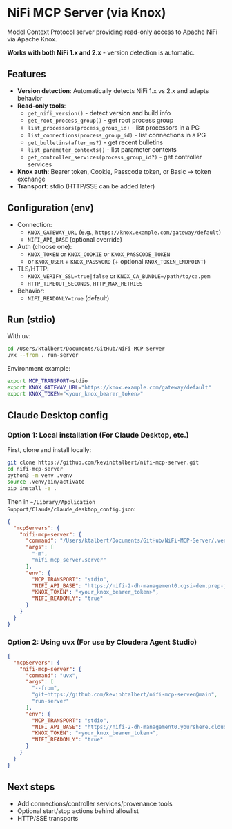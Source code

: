 # NiFi MCP Server (via Knox)

Model Context Protocol server providing read-only access to Apache NiFi via Apache Knox.

**Works with both NiFi 1.x and 2.x** - version detection is automatic.

## Features

- **Version detection**: Automatically detects NiFi 1.x vs 2.x and adapts behavior
- **Read-only tools**:
  - `get_nifi_version()` - detect version and build info
  - `get_root_process_group()` - get root process group
  - `list_processors(process_group_id)` - list processors in a PG
  - `list_connections(process_group_id)` - list connections in a PG
  - `get_bulletins(after_ms?)` - get recent bulletins
  - `list_parameter_contexts()` - list parameter contexts
  - `get_controller_services(process_group_id?)` - get controller services
- **Knox auth**: Bearer token, Cookie, Passcode token, or Basic → token exchange
- **Transport**: stdio (HTTP/SSE can be added later)

## Configuration (env)

- Connection:
  - `KNOX_GATEWAY_URL` (e.g., `https://knox.example.com/gateway/default`)
  - `NIFI_API_BASE` (optional override)
- Auth (choose one):
  - `KNOX_TOKEN` or `KNOX_COOKIE` or `KNOX_PASSCODE_TOKEN`
  - or `KNOX_USER` + `KNOX_PASSWORD` (+ optional `KNOX_TOKEN_ENDPOINT`)
- TLS/HTTP:
  - `KNOX_VERIFY_SSL=true|false` or `KNOX_CA_BUNDLE=/path/to/ca.pem`
  - `HTTP_TIMEOUT_SECONDS`, `HTTP_MAX_RETRIES`
- Behavior:
  - `NIFI_READONLY=true` (default)

## Run (stdio)

With uv:

```bash
cd /Users/ktalbert/Documents/GitHub/NiFi-MCP-Server
uvx --from . run-server
```

Environment example:

```bash
export MCP_TRANSPORT=stdio
export KNOX_GATEWAY_URL="https://knox.example.com/gateway/default"
export KNOX_TOKEN="<your_knox_bearer_token>"
```

## Claude Desktop config

### Option 1: Local installation (For Claude Desktop, etc.)

First, clone and install locally:
```bash
git clone https://github.com/kevinbtalbert/nifi-mcp-server.git
cd nifi-mcp-server
python3 -m venv .venv
source .venv/bin/activate
pip install -e .
```

Then in `~/Library/Application Support/Claude/claude_desktop_config.json`:

```json
{
  "mcpServers": {
    "nifi-mcp-server": {
      "command": "/Users/ktalbert/Documents/GitHub/NiFi-MCP-Server/.venv/bin/python",
      "args": [
        "-m",
        "nifi_mcp_server.server"
      ],
      "env": {
        "MCP_TRANSPORT": "stdio",
        "NIFI_API_BASE": "https://nifi-2-dh-management0.cgsi-dem.prep-j1tk.a3.cloudera.site/nifi-2-dh/cdp-proxy/nifi-app/nifi-api",
        "KNOX_TOKEN": "<your_knox_bearer_token>",
        "NIFI_READONLY": "true"
      }
    }
  }
}
```

### Option 2: Using uvx (For use by Cloudera Agent Studio)

```json
{
  "mcpServers": {
    "nifi-mcp-server": {
      "command": "uvx",
      "args": [
        "--from",
        "git+https://github.com/kevinbtalbert/nifi-mcp-server@main",
        "run-server"
      ],
      "env": {
        "MCP_TRANSPORT": "stdio",
        "NIFI_API_BASE": "https://nifi-2-dh-management0.yourshere.cloudera.site/nifi-2-dh/cdp-proxy/nifi-app/nifi-api",
        "KNOX_TOKEN": "<your_knox_bearer_token>",
        "NIFI_READONLY": "true"
      }
    }
  }
}
```

## Next steps

- Add connections/controller services/provenance tools
- Optional start/stop actions behind allowlist
- HTTP/SSE transports
